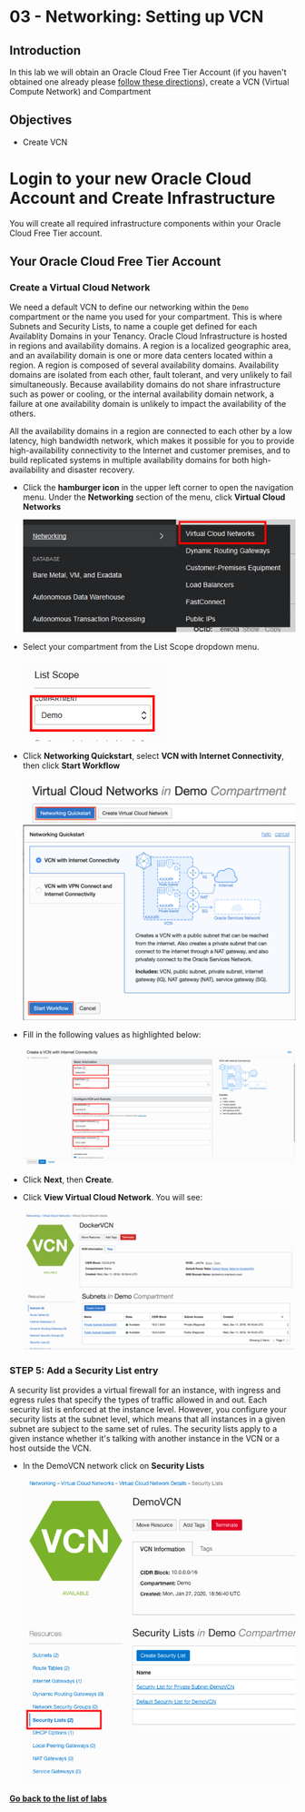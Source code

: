# 03 - Networking: Setting up VCN

## Introduction
In this lab we will obtain an Oracle Cloud Free Tier Account (if you haven't obtained one already please [follow these directions](Intro.md)), create a VCN (Virtual Compute Network) and Compartment

## Objectives

- Create VCN

# Login to your new Oracle Cloud Account and Create Infrastructure

You will create all required infrastructure components within your Oracle Cloud Free Tier account.

## Your Oracle Cloud Free Tier Account


### Create a Virtual Cloud Network

We need a default VCN to define our networking within the `Demo` compartment or the name you used for your compartment. This is where Subnets and Security Lists, to name a couple get defined for each Availablity Domains in your Tenancy. Oracle Cloud Infrastructure is hosted in regions and availability domains. A region is a localized geographic area, and an availability domain is one or more data centers located within a region. A region is composed of several availability domains. Availability domains are isolated from each other, fault tolerant, and very unlikely to fail simultaneously. Because availability domains do not share infrastructure such as power or cooling, or the internal availability domain network, a failure at one availability domain is unlikely to impact the availability of the others.

All the availability domains in a region are connected to each other by a low latency, high bandwidth network, which makes it possible for you to provide high-availability connectivity to the Internet and customer premises, and to build replicated systems in multiple availability domains for both high-availability and disaster recovery.

- Click the **hamburger icon** in the upper left corner to open the navigation menu. Under the **Networking** section of the menu, click **Virtual Cloud Networks**

  ![](images/050Linux/10.PNG)

- Select your compartment from the List Scope dropdown menu.

  ![](images/050Linux/10a.png)

- Click **Networking Quickstart**, select **VCN with Internet Connectivity**, then click **Start Workflow**

  ![](images/050Linux/11u1.png)
  ![](images/050Linux/11u2.png)

- Fill in the following values as highlighted below:

  ![](images/050Linux/12u1.png)

- Click **Next**, then **Create**.

- Click **View Virtual Cloud Network**. You will see:

  ![](images/050Linux/13u1.PNG)

### **STEP 5**: Add a Security List entry

A security list provides a virtual firewall for an instance, with ingress and egress rules that specify the types of traffic allowed in and out. Each security list is enforced at the instance level. However, you configure your security lists at the subnet level, which means that all instances in a given subnet are subject to the same set of rules. The security lists apply to a given instance whether it's talking with another instance in the VCN or a host outside the VCN.

- In the DemoVCN network click on **Security Lists**

  ![](images/050Linux/16u1.PNG)


**[Go back to the list of labs](https://github.com/jgkwak/learning-library/blob/master/workshops/general/README.md)**
